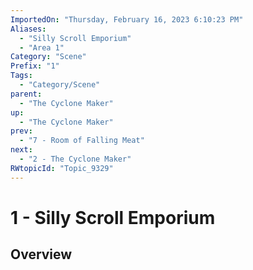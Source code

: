 ```yaml
---
ImportedOn: "Thursday, February 16, 2023 6:10:23 PM"
Aliases:
  - "Silly Scroll Emporium"
  - "Area 1"
Category: "Scene"
Prefix: "1"
Tags:
  - "Category/Scene"
parent:
  - "The Cyclone Maker"
up:
  - "The Cyclone Maker"
prev:
  - "7 - Room of Falling Meat"
next:
  - "2 - The Cyclone Maker"
RWtopicId: "Topic_9329"
---
```

# 1 - Silly Scroll Emporium
## Overview
